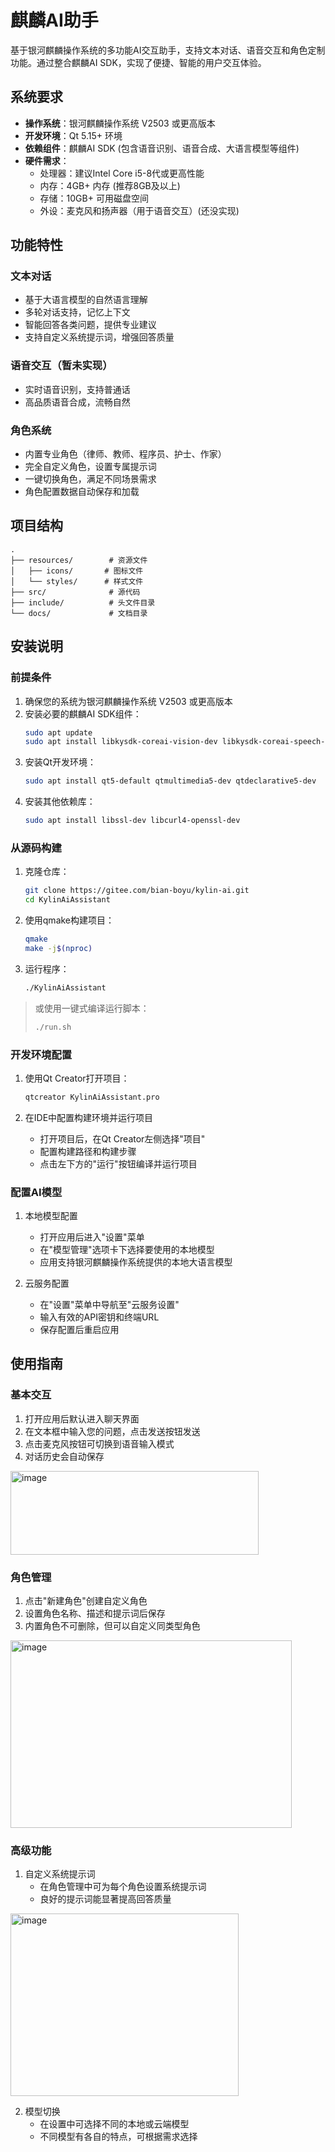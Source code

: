 # 麒麟AI助手

基于银河麒麟操作系统的多功能AI交互助手，支持文本对话、语音交互和角色定制功能。通过整合麒麟AI SDK，实现了便捷、智能的用户交互体验。

## 系统要求

- **操作系统**：银河麒麟操作系统 V2503 或更高版本
- **开发环境**：Qt 5.15+ 环境
- **依赖组件**：麒麟AI SDK (包含语音识别、语音合成、大语言模型等组件)
- **硬件需求**：
  - 处理器：建议Intel Core i5-8代或更高性能
  - 内存：4GB+ 内存 (推荐8GB及以上)
  - 存储：10GB+ 可用磁盘空间
  - 外设：麦克风和扬声器（用于语音交互）(还没实现)

## 功能特性

### 文本对话
- 基于大语言模型的自然语言理解
- 多轮对话支持，记忆上下文
- 智能回答各类问题，提供专业建议
- 支持自定义系统提示词，增强回答质量

### 语音交互（暂未实现）
- 实时语音识别，支持普通话
- 高品质语音合成，流畅自然

### 角色系统
- 内置专业角色（律师、教师、程序员、护士、作家）
- 完全自定义角色，设置专属提示词
- 一键切换角色，满足不同场景需求
- 角色配置数据自动保存和加载

## 项目结构

```
.
├── resources/        # 资源文件
│   ├── icons/       # 图标文件
│   └── styles/      # 样式文件
├── src/              # 源代码
├── include/          # 头文件目录
└── docs/             # 文档目录
```

## 安装说明

### 前提条件

1. 确保您的系统为银河麒麟操作系统 V2503 或更高版本
2. 安装必要的麒麟AI SDK组件：
   ```bash
   sudo apt update
   sudo apt install libkysdk-coreai-vision-dev libkysdk-coreai-speech-dev libkysdk-genai-nlp-dev libkysdk-genai-vision-dev
   ```
3. 安装Qt开发环境：
   ```bash
   sudo apt install qt5-default qtmultimedia5-dev qtdeclarative5-dev
   ```
4. 安装其他依赖库：
   ```bash
   sudo apt install libssl-dev libcurl4-openssl-dev
   ```

### 从源码构建

1. 克隆仓库：
   ```bash
   git clone https://gitee.com/bian-boyu/kylin-ai.git
   cd KylinAiAssistant
   ```

2. 使用qmake构建项目：
   ```bash
   qmake
   make -j$(nproc)
   ```

3. 运行程序：
   ```bash
   ./KylinAiAssistant
   ```
   
> 或使用一键式编译运行脚本：
>   ```bash
>   ./run.sh
>   ```

### 开发环境配置

1. 使用Qt Creator打开项目：
   ```bash
   qtcreator KylinAiAssistant.pro
   ```

2. 在IDE中配置构建环境并运行项目
   - 打开项目后，在Qt Creator左侧选择"项目"
   - 配置构建路径和构建步骤
   - 点击左下方的"运行"按钮编译并运行项目

### 配置AI模型

1. 本地模型配置
   - 打开应用后进入"设置"菜单
   - 在"模型管理"选项卡下选择要使用的本地模型
   - 应用支持银河麒麟操作系统提供的本地大语言模型

2. 云服务配置
   - 在"设置"菜单中导航至"云服务设置"
   - 输入有效的API密钥和终端URL
   - 保存配置后重启应用

## 使用指南

### 基本交互
1. 打开应用后默认进入聊天界面
2. 在文本框中输入您的问题，点击发送按钮发送
3. 点击麦克风按钮可切换到语音输入模式
4. 对话历史会自动保存

<img width="397" height="134" alt="image" src="https://github.com/user-attachments/assets/22cf357d-0111-4b2a-b073-ad4de04bc8fc" />


### 角色管理
1. 点击"新建角色"创建自定义角色
2. 设置角色名称、描述和提示词后保存
3. 内置角色不可删除，但可以自定义同类型角色

<img width="450" height="300" alt="image" src="https://github.com/user-attachments/assets/47ed9671-d04b-4f2f-89d8-cefe7b9a7f70" />


### 高级功能
1. 自定义系统提示词
   - 在角色管理中可为每个角色设置系统提示词
   - 良好的提示词能显著提高回答质量

<img width="365" height="292" alt="image" src="https://github.com/user-attachments/assets/f243a0c3-f14b-4394-ab65-07657b67007c" />


2. 模型切换
   - 在设置中可选择不同的本地或云端模型
   - 不同模型有各自的特点，可根据需求选择



